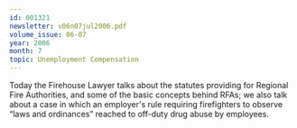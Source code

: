 ```yaml
---
id: 001321
newsletter: v06n07jul2006.pdf
volume_issue: 06-07
year: 2006
month: 7
topic: Unemployment Compensation
---
```


Today the Firehouse Lawyer talks about the statutes providing for Regional Fire Authorities, and some of the basic concepts behind RFAs; we also talk about a case in which an employer's rule requiring firefighters to observe “laws and ordinances” reached to off-duty drug abuse by employees.